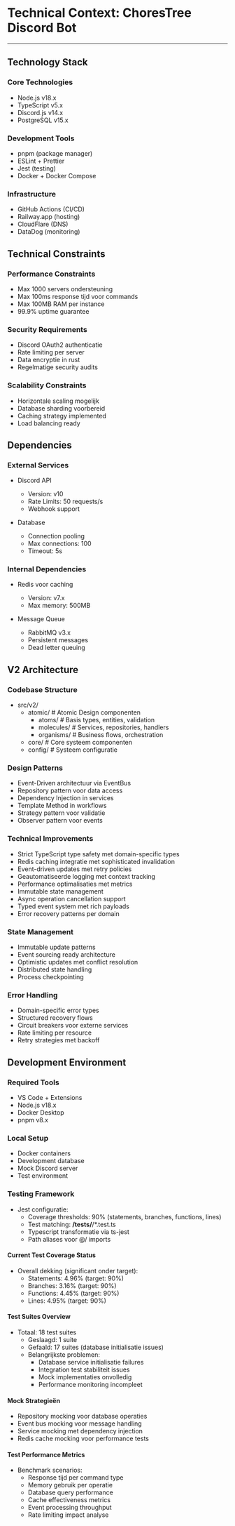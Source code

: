 # Technical Context: ChoresTree Discord Bot

---

## Technology Stack

### Core Technologies
- Node.js v18.x
- TypeScript v5.x
- Discord.js v14.x
- PostgreSQL v15.x

### Development Tools
- pnpm (package manager)
- ESLint + Prettier
- Jest (testing)
- Docker + Docker Compose

### Infrastructure
- GitHub Actions (CI/CD)
- Railway.app (hosting)
- CloudFlare (DNS)
- DataDog (monitoring)

## Technical Constraints

### Performance Constraints
- Max 1000 servers ondersteuning
- Max 100ms response tijd voor commands
- Max 100MB RAM per instance
- 99.9% uptime guarantee

### Security Requirements
- Discord OAuth2 authenticatie
- Rate limiting per server
- Data encryptie in rust
- Regelmatige security audits

### Scalability Constraints
- Horizontale scaling mogelijk
- Database sharding voorbereid
- Caching strategy implemented
- Load balancing ready

## Dependencies

### External Services
- Discord API
  - Version: v10
  - Rate Limits: 50 requests/s
  - Webhook support

- Database
  - Connection pooling
  - Max connections: 100
  - Timeout: 5s

### Internal Dependencies
- Redis voor caching
  - Version: v7.x
  - Max memory: 500MB
  
- Message Queue
  - RabbitMQ v3.x
  - Persistent messages
  - Dead letter queuing

## V2 Architecture

### Codebase Structure
- src/v2/
  - atomic/       # Atomic Design componenten
    - atoms/      # Basis types, entities, validation
    - molecules/  # Services, repositories, handlers
    - organisms/  # Business flows, orchestration
  - core/         # Core systeem componenten
  - config/       # Systeem configuratie

### Design Patterns
- Event-Driven architectuur via EventBus
- Repository pattern voor data access
- Dependency Injection in services
- Template Method in workflows
- Strategy pattern voor validatie
- Observer pattern voor events

### Technical Improvements
- Strict TypeScript type safety met domain-specific types
- Redis caching integratie met sophisticated invalidation
- Event-driven updates met retry policies
- Geautomatiseerde logging met context tracking
- Performance optimalisaties met metrics
- Immutable state management
- Async operation cancellation support
- Typed event system met rich payloads
- Error recovery patterns per domain

### State Management
- Immutable update patterns
- Event sourcing ready architecture
- Optimistic updates met conflict resolution
- Distributed state handling
- Process checkpointing

### Error Handling
- Domain-specific error types
- Structured recovery flows
- Circuit breakers voor externe services
- Rate limiting per resource
- Retry strategies met backoff


## Development Environment

### Required Tools
- VS Code + Extensions
- Node.js v18.x
- Docker Desktop
- pnpm v8.x

### Local Setup
- Docker containers
- Development database
- Mock Discord server
- Test environment

### Testing Framework
- Jest configuratie:
  - Coverage thresholds: 90% (statements, branches, functions, lines)
  - Test matching: **/__tests__/**/*.test.ts
  - Typescript transformatie via ts-jest
  - Path aliases voor @/ imports

#### Current Test Coverage Status
- Overall dekking (significant onder target):
  - Statements: 4.96% (target: 90%)
  - Branches: 3.16% (target: 90%)
  - Functions: 4.45% (target: 90%)
  - Lines: 4.95% (target: 90%)

#### Test Suites Overview
- Totaal: 18 test suites
  - Geslaagd: 1 suite
  - Gefaald: 17 suites (database initialisatie issues)
  - Belangrijkste problemen:
    * Database service initialisatie failures
    * Integration test stabiliteit issues
    * Mock implementaties onvolledig
    * Performance monitoring incompleet

#### Mock Strategieën
- Repository mocking voor database operaties
- Event bus mocking voor message handling
- Service mocking met dependency injection
- Redis cache mocking voor performance tests

#### Test Performance Metrics
- Benchmark scenarios:
  * Response tijd per command type
  * Memory gebruik per operatie
  * Database query performance
  * Cache effectiveness metrics
  * Event processing throughput
  * Rate limiting impact analyse